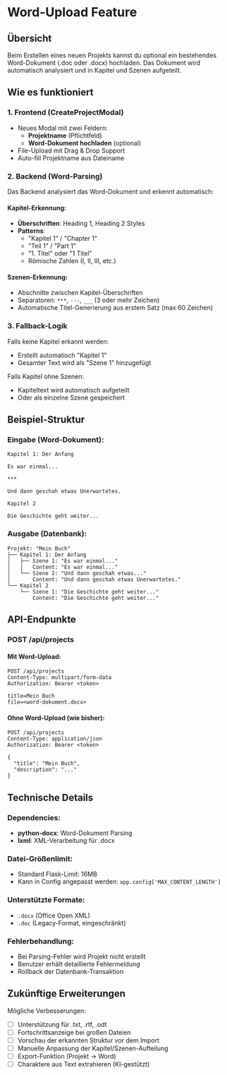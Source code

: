 # Word-Upload Feature

## Übersicht

Beim Erstellen eines neuen Projekts kannst du optional ein bestehendes Word-Dokument (.doc oder .docx) hochladen. Das Dokument wird automatisch analysiert und in Kapitel und Szenen aufgeteilt.

## Wie es funktioniert

### 1. Frontend (CreateProjectModal)

- Neues Modal mit zwei Feldern:
  - **Projektname** (Pflichtfeld)
  - **Word-Dokument hochladen** (optional)
- File-Upload mit Drag & Drop Support
- Auto-fill Projektname aus Dateiname

### 2. Backend (Word-Parsing)

Das Backend analysiert das Word-Dokument und erkennt automatisch:

#### Kapitel-Erkennung:
- **Überschriften**: Heading 1, Heading 2 Styles
- **Patterns**:
  - "Kapitel 1" / "Chapter 1"
  - "Teil 1" / "Part 1"
  - "1. Titel" oder "1 Titel"
  - Römische Zahlen (I, II, III, etc.)

#### Szenen-Erkennung:
- Abschnitte zwischen Kapitel-Überschriften
- Separatoren: `***`, `---`, `___` (3 oder mehr Zeichen)
- Automatische Titel-Generierung aus erstem Satz (max 60 Zeichen)

### 3. Fallback-Logik

Falls keine Kapitel erkannt werden:
- Erstellt automatisch "Kapitel 1"
- Gesamter Text wird als "Szene 1" hinzugefügt

Falls Kapitel ohne Szenen:
- Kapiteltext wird automatisch aufgeteilt
- Oder als einzelne Szene gespeichert

## Beispiel-Struktur

### Eingabe (Word-Dokument):
```
Kapitel 1: Der Anfang

Es war einmal...

***

Und dann geschah etwas Unerwartetes.

Kapitel 2

Die Geschichte geht weiter...
```

### Ausgabe (Datenbank):
```
Projekt: "Mein Buch"
├── Kapitel 1: Der Anfang
│   ├── Szene 1: "Es war einmal..."
│   │   Content: "Es war einmal..."
│   └── Szene 2: "Und dann geschah etwas..."
│       Content: "Und dann geschah etwas Unerwartetes."
└── Kapitel 2
    └── Szene 1: "Die Geschichte geht weiter..."
        Content: "Die Geschichte geht weiter..."
```

## API-Endpunkte

### POST /api/projects

#### Mit Word-Upload:
```http
POST /api/projects
Content-Type: multipart/form-data
Authorization: Bearer <token>

title=Mein Buch
file=<word-dokument.docx>
```

#### Ohne Word-Upload (wie bisher):
```http
POST /api/projects
Content-Type: application/json
Authorization: Bearer <token>

{
  "title": "Mein Buch",
  "description": "..."
}
```

## Technische Details

### Dependencies:
- **python-docx**: Word-Dokument Parsing
- **lxml**: XML-Verarbeitung für .docx

### Datei-Größenlimit:
- Standard Flask-Limit: 16MB
- Kann in Config angepasst werden: `app.config['MAX_CONTENT_LENGTH']`

### Unterstützte Formate:
- `.docx` (Office Open XML)
- `.doc` (Legacy-Format, eingeschränkt)

### Fehlerbehandlung:
- Bei Parsing-Fehler wird Projekt nicht erstellt
- Benutzer erhält detaillierte Fehlermeldung
- Rollback der Datenbank-Transaktion

## Zukünftige Erweiterungen

Mögliche Verbesserungen:
- [ ] Unterstützung für .txt, .rtf, .odt
- [ ] Fortschrittsanzeige bei großen Dateien
- [ ] Vorschau der erkannten Struktur vor dem Import
- [ ] Manuelle Anpassung der Kapitel/Szenen-Aufteilung
- [ ] Export-Funktion (Projekt → Word)
- [ ] Charaktere aus Text extrahieren (KI-gestützt)
